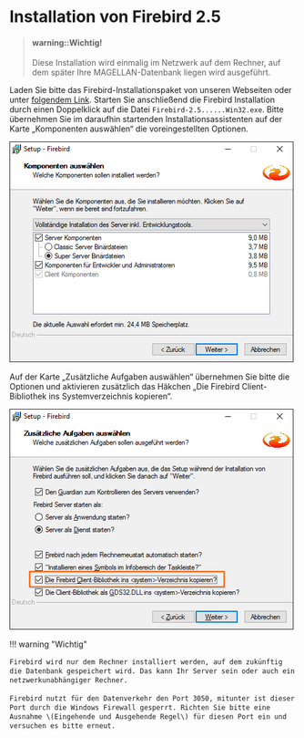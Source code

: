 ﻿
# Installation von Firebird 2.5

> #### warning::Wichtig!
>
> Diese Installation wird einmalig im Netzwerk auf dem Rechner, auf dem später Ihre MAGELLAN-Datenbank liegen wird ausgeführt. 

Laden Sie bitte das Firebird-Installationspaket von unseren Webseiten oder unter [folgendem Link](https://magellan.stueber.de/download.php). Starten Sie anschließend die Firebird Installation durch einen Doppelklick auf die Datei `Firebird-2.5......Win32.exe`. Bitte übernehmen Sie im daraufhin startenden Installationsassistenten auf der Karte „Komponenten auswählen“ die voreingestellten Optionen.

![Komponenten auswählen](../assets/images/fb-components.png)

Auf der Karte „Zusätzliche Aufgaben auswählen“ übernehmen Sie bitte die Optionen und aktivieren zusätzlich das Häkchen „Die Firebird Client-Bibliothek ins Systemverzeichnis kopieren“.

![Zusätzliche Aufgaben auswählen](../assets/images/fb-tasks.png)

!!! warning "Wichtig"

	Firebird wird nur dem Rechner installiert werden, auf dem zukünftig die Datenbank gespeichert wird. Das kann Ihr Server sein oder auch ein netzwerkunabhängiger Rechner. 
	
	Firebird nutzt für den Datenverkehr den Port 3050, mitunter ist dieser Port durch die Windows Firewall gesperrt. Richten Sie bitte eine Ausnahme \(Eingehende und Ausgehende Regel\) für diesen Port ein und versuchen es bitte erneut.
